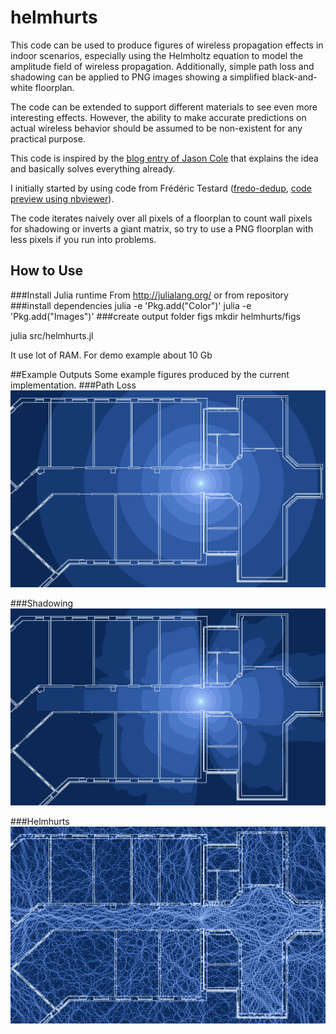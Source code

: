 # helmhurts
This code can be used to produce figures of wireless propagation effects in indoor scenarios, especially using the Helmholtz equation to model the amplitude field of wireless propagation. Additionally, simple path loss and shadowing can be applied to PNG images showing a simplified black-and-white floorplan. 

The code can be extended to support different materials to see even more interesting effects. However, the ability to make accurate predictions on actual wireless behavior should be assumed to be non-existent for any practical purpose. 

This code is inspired by the [blog entry of Jason Cole](http://jasmcole.com/2014/08/25/helmhurts) that explains the idea and basically solves everything already. 

I initially started by using code from Frédéric Testard ([fredo-dedup](https://gist.github.com/fredo-dedup), [code preview using nbviewer](http://nbviewer.ipython.org/gist/fredo-dedup/31ae1b6017833e9a18f8)).

The code iterates naively over all pixels of a floorplan to count wall pixels for shadowing or inverts a giant matrix, so try to use a PNG floorplan with less pixels if you run into problems.

## How to Use
###Install Julia runtime
From http://julialang.org/ or from repository
###install dependencies
julia -e 'Pkg.add("Color")'
julia -e 'Pkg.add("Images")'
###create output folder figs
mkdir helmhurts/figs

julia src/helmhurts.jl

It use lot of RAM. For demo example about 10 Gb


##Example Outputs
Some example figures produced by the current implementation.
###Path Loss
![Path loss](examples/ex-pathloss.png)

###Shadowing
![Shadowing](examples/ex-shadowing.png)

###Helmhurts
![Helmhurts](examples/ex-helmhurts.png)
